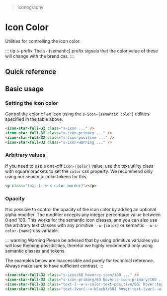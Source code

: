> Iconography

# Icon Color

Utilities for controlling the icon color.

::: tip s-prefix
The `s-` (semantic) prefix signals that the color value of these will change with the brand css.
:::

## Quick reference

<icon-color-table />

## Basic usage

### Setting the icon color
Control the color of an icon using the `s-icon-{semantic color}` utilities specified in the table above.

<example-container>
  <div class="grid grid-cols-4 gap-16 justify-items-center">
    <icon-star-full-32 class="s-icon text-xxl h-64 w-64" />
    <icon-star-full-32 class="s-icon-primary text-xxl h-64 w-64" />
    <icon-star-full-32 class="s-icon-positive text-xxl h-64 w-64" />
    <icon-star-full-32 class="s-icon-warning text-xxl h-64 w-64" />
  </div>
</example-container>

```html
<icon-star-full-32 class="s-icon ..." />
<icon-star-full-32 class="s-icon-primary ..." />
<icon-star-full-32 class="s-icon-positive ..." />
<icon-star-full-32 class="s-icon-warning ..." />
```

### Arbitrary values
If you need to use a one-off `icon-{color}` value, use the text utility class with square brackets to set the `color` css property.
We recommend only using our semantic color tokens for this.

```html
<p class="text-[--w-s-color-border]"></p>
```

### Opacity
It is possible to control the opacity of the icon color by adding an optional alpha modifier.
The modifier accepts any integer percentage value between 0 and 100.
This works for the semantic icon classes, and you can also use the arbitrary text classes with any primitive `--w-{color}` or semantic `--w-s-color-{name}` css variable.

::: warning Warning
Please be advised that by using primitive variables you will lose theming possibilities, therefor we highly recommend only using semantic classes and tokens.

The examples below are inaccessible and purely for technical reference.
Always make sure to have sufficient contrast.
:::

<example-container class="bg-center bg-[url(/tech-docs/classes/50s-scientists.jpg)]">
  <div class="grid grid-cols-4 gap-16 justify-items-center">
    <div class="s-icon/60 hover:s-icon/100 transition-colors ease-in-out duration-700 text-xxl font-bold backdrop-blur-s s-bg/20 p-16 rounded-16"><icon-star-full-32 class="h-64 w-64" /></div>
    <div class="s-icon-primary/60 hover:s-icon-primary/100 transition-colors ease-in-out duration-700 text-xxl font-bold backdrop-blur-s s-bg/20 p-16 rounded-16"><icon-star-full-32 class="h-64 w-64" /></div>
    <div class="text-[--w-s-color-text-positive/60] hover:text-[--w-s-color-text-positive/100] transition-colors ease-in-out duration-700 text-xxl font-bold backdrop-blur-s s-bg/20 p-16 rounded-16"><icon-star-full-32 class="h-64 w-64" /></div>
    <div class="text-[var(--w-black)/50] hover:text-[var(--w-black)/100] transition-colors ease-in-out duration-700 text-xxl font-bold backdrop-blur-s s-bg/20 p-16 rounded-16"><icon-star-full-32 class="h-64 w-64" /></div>
  </div>
</example-container>

```html
<icon-star-full-32 class="s-icon/60 hover:s-icon/100 ..." />
<icon-star-full-32 class="s-icon-primary/60 hover:s-icon-primary/100 ... ..." />
<icon-star-full-32 class="text-[--w-s-color-text-positive/60] hover:text-[--w-s-color-text-positive/100] ..." />
<icon-star-full-32 class="text-[var(--w-black)/50] hover:text-[var(--w-black)/100] ..." />
```

